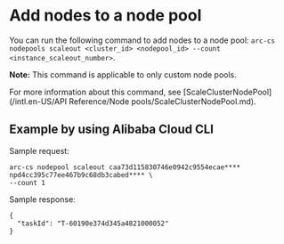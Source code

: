 # Add nodes to a node pool

You can run the following command to add nodes to a node pool: `arc-cs nodepools scaleout <cluster_id> <nodepool_id> --count <instance_scaleout_number>`.

**Note:** This command is applicable to only custom node pools.

For more information about this command, see [ScaleClusterNodePool](/intl.en-US/API Reference/Node pools/ScaleClusterNodePool.md).

## Example by using Alibaba Cloud CLI

Sample request:

```
arc-cs nodepool scaleout caa73d115830746e0942c9554ecae**** npd4cc395c77ee467b9c68db3cabed**** \
--count 1
```

Sample response:

```
{
  "taskId": "T-60190e374d345a4821000052"
}
```

